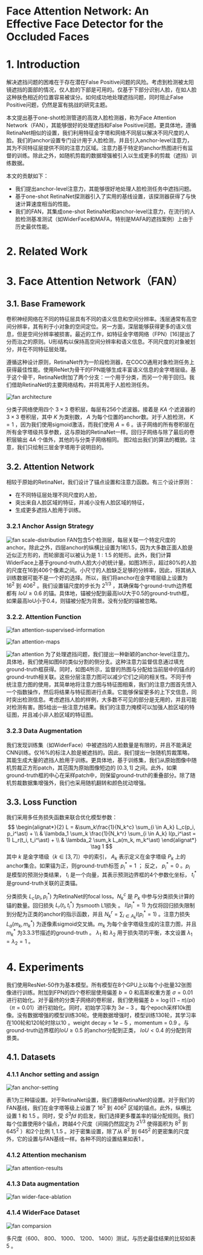 Face Attention Network: An Effective Face Detector for the Occluded Faces
=

# 1. Introduction
解决遮挡问题的困难在于存在潜在False Positive问题的风险。考虑到检测被太阳镜遮挡的面部的情况，仅人脸的下部是可用的。仅基于下部分识别人脸，在如人脸这种肤色相近的位置容易被误分。如何成功地处理遮挡问题，同时阻止False Positive问题，仍然是富有挑战的研究主题。

本文提出基于one-shot检测管道的高效人脸检测器，称为Face Attention Network（FAN），其能够很好的处理遮挡和False Positive问题。更具体地，遵循RetinaNet相似的设置，我们利用特征金字塔和网络不同层以解决不同尺度的人脸。我们的anchor设置专门设计用于人脸检测，并且引入anchor-level注意力，其为不同特征层提供不同的注意力区域。注意力基于特定的anchor热图进行有监督的训练。除此之外，如随机剪裁的数据增强被引入以生成更多的剪裁（遮挡）训练数据。

本文的贡献如下：
- 我们提出anchor-level注意力，其能够很好地处理人脸检测任务中遮挡问题。
- 基于one-shot RetinaNet探测器引入了实用的基线设置，该探测器获得了与快速计算速度相当的性能。
- 我们的FAN，其集成one-shot RetinaNet和anchor-level注意力，在流行的人脸检测基准测试（如WiderFace和MAFA，特别是MAFA的遮挡案例）上由于历史最优性能。

# 2. Related Work
# 3. Face Attention Network（FAN）
## 3.1. Base Framework
卷积神经网络在不同的特征层具有不同的语义信息和空间分辨率。浅层通常有高空间分辨率，其有利于小对象的空间定位。另一方面，深层能够获得更多的语义信息，但是空间分辨率被损害。最近的工作，如特征金字塔网络（FPN）[16]提出了分而治之的原则。U形结构以保持高空间分辨率和语义信息。不同尺度的对象被划分，并在不同特征层处理。

遵循这种设计原则，RetinaNet作为一阶段检测器，在COCO通用对象检测任务上获得最佳性能。使用ReNet为骨干的FPN能够生成丰富语义信息的金字塔层级。基于这个骨干，RetinaNet附加了两个分支：一个用于分类，而另一个用于回归。我们借助RetinaNet的主要网络结构，并将其用于人脸检测任务。

![fan architecture](./images/fan/architecture.png)

分类子网络使用四个 $3 \times 3$ 卷积层，每层有256个滤波器。接着是 $KA$ 个滤波器的 $3 \times 3$ 卷积层，其中 $K$ 为类别数， $A$ 为每个位置的anchor数。对于人脸检测， $K = 1$ ，因为我们使用sigmoid激活，而我们使用 $A = 6$ 。该子网络的所有卷积层在所有金字塔级共享参数，这与原始的RetinaNet一样。回归子网络与除了最后的卷积层输出 $4A$ 个值外，其他的与分类子网络相同。
图2给出我们的算法的概貌。注意，我们只绘制三层金字塔用于说明目的。

## 3.2. Attention Network

相较于原始的RetinaNet，我们设计了锚点设置和注意力函数。有三个设计原则：
- 在不同特征层处理不同尺度的人脸，
- 突出来自人脸区域的特征，并减小没有人脸区域的特征，
- 生成更多遮挡人脸用于训练。

### 3.2.1 Anchor Assign Strategy
![fan scale-distribution](./images/fan/scale-distribution.png)
FAN包含5个检测层，每层关联一个特定尺度的anchor。除此之外，四层anchor的纵横比设置为1和1.5，因为大多数正面人脸是近似正方形的，而轮廓面可以被认为是 $1:1.5$ 的矩形。此外，我们计算WiderFace上基于ground-truth人脸大小的统计量。如图3所示，超过80%的人脸的尺度在16到406个像素之间。小尺寸的人脸缺乏足够的分辨率，因此，将其纳入训练数据可能不是一个好的选择。所以，我们将anchor在金字塔层级上设置为 $16^2$ 到 $406^2$ 。我们设置锚尺度的步长为 $2^{1/3}$ ，其确保每个ground-truth边界框都有 $IoU \ge 0.6$ 的锚。具体地，锚被分配到最高IoU大于0.5的ground-truth框，如果最高IoU小于0.4，则锚被分配为背景。没有分配的锚被忽略。

### 3.2.2. Attention Function
![fan attention-supervised-information](./images/fan/attention-supervised-information.png)

![fan attention-maps](./images/fan/attention-maps.png)

![fan attention](./images/fan/attention.png)
为了处理遮挡问题，我们提出一种新颖的anchor-level注意力。具体地，我们使用如图6的类似分割的侧分支。这种注意力监督信息通过填充ground-truth框获得。同时，如图4所示，监督的热图与分配给当前层中的锚点的ground-truth相关联。这些分层注意力图可以减少它们之间的相关性。不同于传统注意力图的使用，其简单地将注意力图与特征图相乘，我们的注意力图首先馈入一个指数操作，然后将结果与特征图进行点乘。它能够保留更多的上下文信息，同时突出检测信息。考虑遮挡人脸的样例，大多数不可见的部分是无用的，并且可能对检测有害。图5给出一些注意力结果。我们的注意力掩模可以加强人脸区域的特征图，并且减小非人脸区域的特征图。

### 3.2.3 Data Augmentation
我们发现训练集（如WiderFace）中被遮挡的人脸数量是有限的，并且不能满足CNN训练。仅16%的标注人脸是被遮挡的。因此，我们提出一张随机剪裁策略，其能生成大量的遮挡人脸用于训练。更具体地，基于训练集，我们从原始图像中随机剪裁正方形patch，其范围为原始图像短边的 $[0.3, 1]$ 之间。此外，如果ground-truth框的中心在采样patch中，则保留ground-truth的重叠部分。除了随机剪裁数据集增强外，我们也采用随机翻转和颜色扰动增强。

## 3.3. Loss Function
我们采用多任务损失函数来联合优化模型参数：
$$
\begin{alignat*}{2}
L = &\sum_k\frac{1}{N_k^c} \sum_{i \in A_k} L_c(p_i, p_i^\ast) +  \\
& \lambda_1 \sum_k \frac{1}{N_k^r} \sum_{i \in A_k} I(p_i^\ast = 1) L_r(t_i, t_i^\ast) +  \\
& \lambda_2 \sum_k L_a(m_k, m_k^\ast)
\end{alignat*} \tag 1
$$
其中 $k$ 是金字塔级（$k \in [3, 7]$）中的索引， $A_k$ 表示定义在金字塔级 $P_k$ 上的anchor集合。如果锚为正，则ground-truth标签 $p_i^\ast = 1$ ； 反之， $p_i^\ast = 0$ 。$p_i$ 是模型的预测分类结果， $t_i$ 是一个向量，其表示预测边界框的4个参数化坐标， $t_i^\ast$ 是ground-truth关联的正类锚。

分类损失 $L_c(p_i, p_i^\ast)$ 为RetinaNet的focal loss。$N_k^c$ 是 $P_k$ 中参与分类损失计算的锚的数量。回归损失 $L_r(t_i, t_i^\ast)$ 为smooth L1损失 。 $I(p_i^\ast = 1)$ 为仅将回归损失限制到分配为正类的anchor的指示函数，并且 $N_k^r = \sum_{i\in A_k} I(p_i^\ast = 1)$ 。注意力损失 $L_a(m_k, m_k^\ast)$ 为逐像素sigmoid交叉熵。$m_k$ 为每个金字塔级生成的注意力图，并且 $m_k^\ast$ 为3.3.3节描述的ground-truth 。 $\lambda_1$ 和 $\lambda_2$ 用于损失项的平衡，本文设置 $\lambda_1 = \lambda_2 = 1$ 。

# 4. Experiments
我们使用ResNet-50作为基本模型。所有模型在8个GPU上以每个小批量32张图像进行训练。附加到FPN的四个卷积层使用偏差 $b=0$ 和高斯权重方差 $\sigma = 0.01$ 进行初始化。对于最终的分类子网络的卷积层，我们使用偏差 $b=\log((1-\pi)/ pi)$ （$\pi = 0.01$）进行初始化。同时，初始学习率为 $3e-3$ 。每个epoch采样10k图像。没有数据增强的模型训练30轮。使用数据增强时，模型训练130轮，其学习率在100轮和120轮时除以10 。weight decay = $1e-5$ ，momentum = 0.9 。与ground-truth边界框的$IoU \ge 0.5$ 的anchor分配到正类， $IoU < 0.4$ 的分配到背景类。

## 4.1. Datasets
### 4.1.1 Anchor setting and assign
![fan anchor-setting](./images/fan/anchor-setting.png)

表1为三种锚设置。对于RetinaNet设置，我们遵循RetinaNet的设置。对于我们的FAN基线，我们在金字塔等级上设置了 $16^2$ 到 $406^2$ 区域的锚点。此外，纵横比设置 1 和 1.5 。同时，受 $S^3fd$ 的启发，我们选择更多覆盖率的锚分配规则。我们每个位置使用8个锚点，跨越4个尺度（间隔仍然固定为 $2^{1/3}$ 使得面积为 $8^2$ 到 $645^2$ ）和2个比例 $1,1.5$ 。对于密集设置，除了从 $8^2$ 到 $645 ^ 2$ 的更密集的尺度外，它的设置与FAN基线一样。各种不同的设置结果如表1 。

### 4.1.2 Attention mechanism
![fan attention-results](./images/fan/attention-results.png)

### 4.1.3 Data augmentation
![fan wider-face-ablation](./images/fan/wider-face-ablation.png)

### 4.1.4 WiderFace Dataset
![fan comparsion](./images/fan/comparsion.png)

多尺度（600、 800、 1000、 1200、 1400）测试，与历史最佳结果的比较如表5 。
